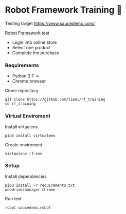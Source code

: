 # Robot Framework Training 📔

Testing target https://www.saucedemo.com/

Robot Framework test
  - Login into online store
  - Select one product
  - Complete the purchase

### Requirements

* Python 3.7 ->
* Chrome browser

Clone repository
```
git clone https://github.com/liemi/rf_training
cd rf_training
```

### Virtual Enviroment
Install virtualenv
```
pip3 install virtualenv
```
Create enviroment
```
virtualenv rf-env
```

### Setup
Install dependencies
```
pip3 install -r requirements.txt
webdrivermanager chrome
```
Run test
```
robot saucedemo.robot
```

